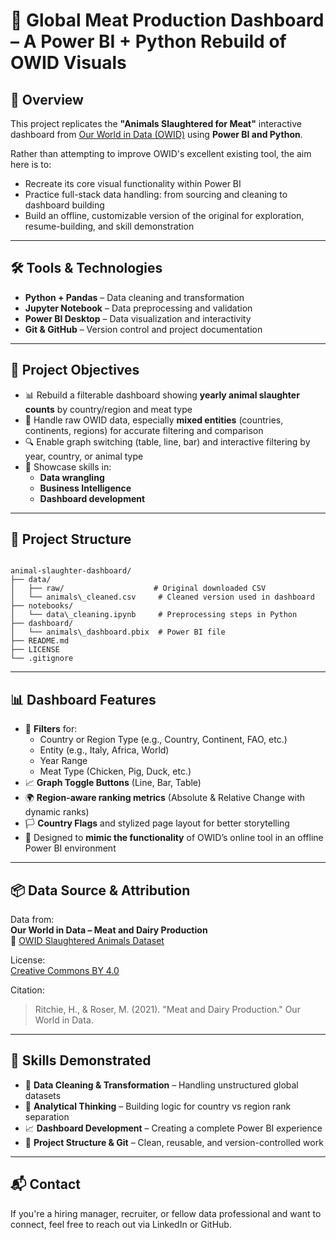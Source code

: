 # 🐄 Global Meat Production Dashboard – A Power BI + Python Rebuild of OWID Visuals

## 📌 Overview

This project replicates the **"Animals Slaughtered for Meat"** interactive dashboard from [Our World in Data (OWID)](https://ourworldindata.org/grapher/animals-slaughtered-for-meat) using **Power BI and Python**.

Rather than attempting to improve OWID's excellent existing tool, the aim here is to:
- Recreate its core visual functionality within Power BI
- Practice full-stack data handling: from sourcing and cleaning to dashboard building
- Build an offline, customizable version of the original for exploration, resume-building, and skill demonstration

---

## 🛠 Tools & Technologies

- **Python + Pandas** – Data cleaning and transformation
- **Jupyter Notebook** – Data preprocessing and validation
- **Power BI Desktop** – Data visualization and interactivity
- **Git & GitHub** – Version control and project documentation

---

## 🎯 Project Objectives

- 📊 Rebuild a filterable dashboard showing **yearly animal slaughter counts** by country/region and meat type
- 🧼 Handle raw OWID data, especially **mixed entities** (countries, continents, regions) for accurate filtering and comparison
- 🔍 Enable graph switching (table, line, bar) and interactive filtering by year, country, or animal type
- 🧪 Showcase skills in:
  - **Data wrangling**
  - **Business Intelligence**
  - **Dashboard development**

---

## 📁 Project Structure

```

animal-slaughter-dashboard/
├── data/
│   ├── raw/                    # Original downloaded CSV
│   └── animals\_cleaned.csv     # Cleaned version used in dashboard
├── notebooks/
│   └── data\_cleaning.ipynb     # Preprocessing steps in Python
├── dashboard/
│   └── animals\_dashboard.pbix  # Power BI file
├── README.md
├── LICENSE
└── .gitignore

```

---

## 📊 Dashboard Features

- 🧩 **Filters** for:
  - Country or Region Type (e.g., Country, Continent, FAO, etc.)
  - Entity (e.g., Italy, Africa, World)
  - Year Range
  - Meat Type (Chicken, Pig, Duck, etc.)
- 📈 **Graph Toggle Buttons** (Line, Bar, Table)
- 🌍 **Region-aware ranking metrics** (Absolute & Relative Change with dynamic ranks)
- 🏳️ **Country Flags** and stylized page layout for better storytelling
- 🔄 Designed to **mimic the functionality** of OWID’s online tool in an offline Power BI environment

---

## 📦 Data Source & Attribution

Data from:  
**Our World in Data – Meat and Dairy Production**  
🔗 [OWID Slaughtered Animals Dataset](https://ourworldindata.org/grapher/animals-slaughtered-for-meat)

License:  
[Creative Commons BY 4.0](https://creativecommons.org/licenses/by/4.0/)

Citation:
> Ritchie, H., & Roser, M. (2021). "Meat and Dairy Production." Our World in Data.

---

## 💼 Skills Demonstrated

- 🧹 **Data Cleaning & Transformation** – Handling unstructured global datasets
- 🧠 **Analytical Thinking** – Building logic for country vs region rank separation
- 📈 **Dashboard Development** – Creating a complete Power BI experience
- 📂 **Project Structure & Git** – Clean, reusable, and version-controlled work

---

## 📬 Contact

If you're a hiring manager, recruiter, or fellow data professional and want to connect, feel free to reach out via LinkedIn or GitHub.
